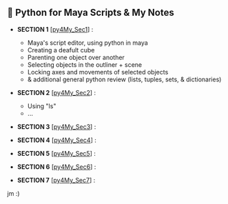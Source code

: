 ## 🧠 Python for Maya Scripts & My Notes
- **SECTION 1** [[py4My_Sec1](py4My_Sec1.py)] :
  - Maya's script editor, using python in maya
  - Creating a deafult cube
  - Parenting one object over another
  - Selecting objects in the outliner + scene
  - Locking axes and movements of selected objects
  - & additional general python review (lists, tuples, sets, & dictionaries)
    
- **SECTION 2** [[py4My_Sec2](py4My_Sec2.py)] :
  - Using "ls"
  - ...
    
- **SECTION 3** [[py4My_Sec3](py4My_Sec3.py)] :
- **SECTION 4** [[py4My_Sec4](py4My_Sec4.py)] :
- **SECTION 5** [[py4My_Sec5](py4My_Sec5.py)] :
- **SECTION 6** [[py4My_Sec6](py4My_Sec6.py)] :
- **SECTION 7** [[py4My_Sec7](py4My_Sec7.py)] :



jm :)

